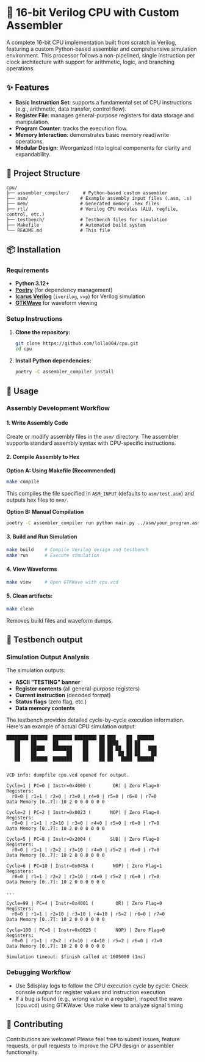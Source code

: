 # 🧠 16-bit Verilog CPU with Custom Assembler

A complete 16-bit CPU implementation built from scratch in Verilog, featuring a custom Python-based assembler and comprehensive simulation environment. This processor follows a non-pipelined, single instruction per clock architecture with support for arithmetic, logic, and branching operations.

## ✨ Features

* **Basic Instruction Set**: supports a fundamental set of CPU instructions (e.g., arithmetic, data transfer, control flow).
* **Register File**: manages general-purpose registers for data storage and manipulation.
* **Program Counter**:  tracks the execution flow. 
* **Memory Interaction**: demonstrates basic memory read/write operations.
* **Modular Design**: Weorganized into logical components for clarity and expandability.

## 📁 Project Structure

```
cpu/
├── assembler_compiler/     # Python-based custom assembler
├── asm/                   # Example assembly input files (.asm, .s)
├── mem/                   # Generated memory .hex files
├── rtl/                   # Verilog CPU modules (ALU, regfile, control, etc.)
├── testbench/             # Testbench files for simulation
├── Makefile               # Automated build system
└── README.md              # This file
```

## 📦 Installation

### Requirements

- **Python 3.12+**
- **[Poetry](https://python-poetry.org/docs/)** (for dependency management)
- **[Icarus Verilog](http://iverilog.icarus.com/)** (`iverilog`, `vvp`) for Verilog simulation
- **[GTKWave](http://gtkwave.sourceforge.net/)** for waveform viewing

### Setup Instructions

1. **Clone the repository:**
   ```bash
   git clone https://github.com/lollo004/cpu.git
   cd cpu
   ```

2. **Install Python dependencies:**
   ```bash
   poetry -C assembler_compiler install
   ```

## 🚀 Usage

### Assembly Development Workflow

#### 1. Write Assembly Code
Create or modify assembly files in the `asm/` directory. The assembler supports standard assembly syntax with CPU-specific instructions.

#### 2. Compile Assembly to Hex
**Option A: Using Makefile (Recommended)**
```bash
make compile
```
This compiles the file specified in `ASM_INPUT` (defaults to `asm/test.asm`) and outputs hex files to `mem/`.

**Option B: Manual Compilation**
```bash
poetry -C assembler_compiler run python main.py ../asm/your_program.asm -o ../mem
```

#### 3. Build and Run Simulation
```bash
make build    # Compile Verilog design and testbench
make run      # Execute simulation
```

#### 4. View Waveforms
```bash
make view     # Open GTKWave with cpu.vcd
```

#### 5. Clean artifacts:
```bash 
make clean
````
Removes build files and waveform dumps.



## 🧪 Testbench output

### Simulation Output Analysis

The simulation outputs:
- **ASCII "TESTING" banner**
- **Register contents** (all general-purpose registers)
- **Current instruction** (decoded format)
- **Status flags** (zero flag, etc.)
- **Data memory contents**

The testbench provides detailed cycle-by-cycle execution information. Here's an example of actual CPU simulation output:

```
████████ ██████  ███████ ████████ ██ ███    ██  ██████  
   ██    ██      ██         ██    ██ ████   ██ ██       
   ██    █████   ███████    ██    ██ ██ ██  ██ ██   ███ 
   ██    ██           ██    ██    ██ ██  ██ ██ ██    ██ 
   ██    ██████  ███████    ██    ██ ██   ████  ██████


VCD info: dumpfile cpu.vcd opened for output.

Cycle=1 | PC=0 | Instr=0x4000 (        OR) | Zero Flag=0
Registers:
  r0=0 | r1=1 | r2=0 | r3=0 | r4=0 | r5=0 | r6=0 | r7=0
Data Memory [0..7]: 10 2 0 0 0 0 0 0

Cycle=2 | PC=2 | Instr=0x0023 (       NOP) | Zero Flag=0
Registers:
  r0=0 | r1=1 | r2=10 | r3=0 | r4=0 | r5=0 | r6=0 | r7=0
Data Memory [0..7]: 10 2 0 0 0 0 0 0

Cycle=5 | PC=8 | Instr=0x2004 (       SUB) | Zero Flag=0
Registers:
  r0=0 | r1=1 | r2=2 | r3=10 | r4=0 | r5=2 | r6=0 | r7=0
Data Memory [0..7]: 10 2 0 0 0 0 0 0

Cycle=6 | PC=10 | Instr=0x045A (       NOP) | Zero Flag=1
Registers:
  r0=0 | r1=1 | r2=2 | r3=10 | r4=0 | r5=2 | r6=0 | r7=0
Data Memory [0..7]: 10 2 0 0 0 0 0 0

...

Cycle=99 | PC=4 | Instr=0x4001 (        OR) | Zero Flag=0
Registers:
  r0=0 | r1=1 | r2=10 | r3=10 | r4=10 | r5=2 | r6=0 | r7=0
Data Memory [0..7]: 10 2 0 0 0 0 0 0

Cycle=100 | PC=6 | Instr=0x0025 (       NOP) | Zero Flag=0
Registers:
  r0=0 | r1=1 | r2=2 | r3=10 | r4=10 | r5=2 | r6=0 | r7=0
Data Memory [0..7]: 10 2 0 0 0 0 0 0

Simulation timeout: $finish called at 1005000 (1ns)
```

### Debugging Workflow

- Use $display logs to follow the CPU execution cycle by cycle: Check console output for register values and instruction execution
- If a bug is found (e.g., wrong value in a register), inspect the wave (cpu.vcd) using GTKWave: Use make view to analyze signal timing


## 🤝 Contributing

Contributions are welcome! Please feel free to submit issues, feature requests, or pull requests to improve the CPU design or assembler functionality.
